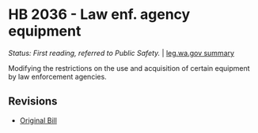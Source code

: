 # HB 2036 - Law enf. agency equipment
*Status: First reading, referred to Public Safety.* | [leg.wa.gov summary](https://app.leg.wa.gov/billsummary?BillNumber=2036&Year=2021)

Modifying the restrictions on the use and acquisition of certain equipment by law enforcement agencies.

## Revisions
* [Original Bill](1/)